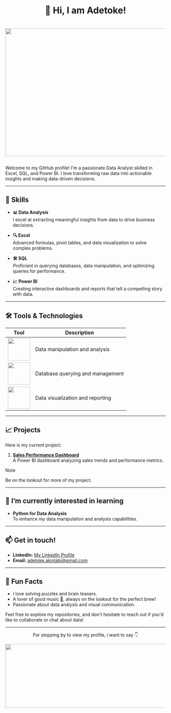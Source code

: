 # <p align="center">👋 Hi, I am Adetoke! </p>

# <p align="center"><img src="https://github.com/user-attachments/assets/83ef1b9d-a395-407b-ad33-44652807eef7" width="700" height="400"/> </p>

Welcome to my GitHub profile! I'm a passionate Data Analyst skilled in Excel, SQL, and Power BI. I love transforming raw data into actionable insights and making data-driven decisions.

---

## 🚀 Skills

- **📊 Data Analysis**  
  I excel at extracting meaningful insights from data to drive business decisions.

- **🔍 Excel**  
  Advanced formulas, pivot tables, and data visualization to solve complex problems.

- **🛠️ SQL**  
  Proficient in querying databases, data manipulation, and optimizing queries for performance.

- **📈 Power BI**  
  Creating interactive dashboards and reports that tell a compelling story with data.

---

## 🛠️ Tools & Technologies

| Tool        | Description                               |
|-------------|-------------------------------------------|
| <img src="https://github.com/user-attachments/assets/31b42a5b-4395-4171-aba5-d865accb08c2" width="70" height="70"/> | Data manipulation and analysis          |
| <img src="https://github.com/user-attachments/assets/b48800f2-8dc3-45fa-8ccf-abb7f6546f07" width="70" height="70"/> | Database querying and management       |
| <img src="https://github.com/user-attachments/assets/646ba7be-f003-4fdc-8a2e-af079b0f7aa9" width="70" height="70"/> | Data visualization and reporting       |


---

## 📈 Projects

Here is my current project:

1. **[Sales Performance Dashboard](https://github.com/yourusername/sales-dashboard)**  
   A Power BI dashboard analyzing sales trends and performance metrics.

> [!NOTE]
> Be on the lookout for more of my project.
---

## 🌱 I’m currently interested in learning

- **Python for Data Analysis**  
  To enhance my data manipulation and analysis capabilities.

---

## 📫 Get in touch!

- **LinkedIn:** [My LinkedIn Profile](https://www.linkedin.com/in/yourprofile)
- **Email:** [adetoke.akinlabi@gmail.com](mailto:adetoke.akinlabi@gmail.com)

---

## 🌟 Fun Facts

- I love solving puzzles and brain teasers.
- A lover of good music 🎵, always on the lookout for the perfect brew!
- Passionate about data analysis and visual communication.

Feel free to explore my repositories, and don't hesitate to reach out if you'd like to collaborate or chat about data!

---
<p align="center">For stopping by to view my profile, i want to say 👇</p>
<img src="https://github.com/user-attachments/assets/6c69e62b-d9dd-4f8c-8792-6e7c74f7e5bd" width="1000" height="200"/>



